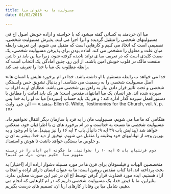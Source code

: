 ```yaml
---
title: مسيولیت ما به عنوان مبا 
date: 01/02/2018

---
```


مبا ان خردمند به کسانی گفته میشود که با خواسته و اراده خویش اصول اخ قی مسيولیتهای شخصی را متقبل گردیده و انرا اجرا می  ایند. پذیرش مسيولیت شخصی، تصمیمی است که اتخاذ می کنیم و کارهایی است که متقبل می شویم. این تعریف رابطه میان علت و معلول را مشخص می کند. اماده بودن برای پذیرفن مسيولیت شخصی، یک صفت کلیدی است که در تعریف مبا   ی تواند نادیده گرفته شود، زیرا مبا ین باید در داشن منفعت مالک در قلوب خویش امین باشند. از این رو، چنین امادگی یک انتخاب است که رابطه مطلوب یک مبا  با خدا را تعریف می کند.

«خدا می خواهد ب  رابطه مستقیم با او داشته باشد. خدا در  ام برخورد هایش با انسان ها، اصل مسيولیت شخصی را به رسمیت می شناسد. او بدنبال تشویق حس وابستگی شخصی و تحت تاثیر قرار دادن نیاز به راهن یی شخصی می باشد. عطایای او به افراد ب  سپرده شده اند. هر انسان یک مبا  امانتهای مقدس است؛ هر یک باید امانت را مطابق با دستورالعمل سپرده گذار اداره کند ؛ و هر یک باید حساب [سپرده] مبا ت او را به خدا پس بدهند.» — الن جی. وایت، Ellen G. White, Testimonies for the Church, vol. ۷, p. ١۷۶ 

هنگامی که ما مبا  می شویم، مسيولیت مان را به فرد یا سازمان دیگر انتقال نخواهیم داد. مسيولیت شخصی ما نسبت به خداست و در  ام برخورد های ن با اطرافیان خود، منعکس خواهد شد (پیدایش باب ۳۹ ایه ۹؛ دانیال باب ۳ ایه ۱۶ را نیز ببینید). ما با  ام وجود و به بهرین وجه از توانايیهای خود وظیفه را متقبل می شویم. توفیق از دید خدا، بیشر به ای ن و خلوص ما بستگی خواهد داشت تا هوش و استعداد.

`دوم قرنتیان باب ۵ ایه ١۰ را بخوانید. ما چگونه این ایات را در زمینه مفهوم مبا  حکیم بودن، درک می کنیم؟`

متخصصین الهیات و فیلسوفان برای قرن ها در مورد مسيله دشوار اراده ازاد [اختیار] به بحث پرداخته اند. اما کتاب مقدس روشن است: ما به عنوان انسان دارای اراده و انتخاب ازاد هستیم. ایده مورد قضاوت قرار گرفن توسط اع  ان در غیر این صورت معنایی ندارد. بنابراین، ما با فیض خدا، یک مسيولیت شخصی داریم که در  ام کارهایی که انجام می دهیم، شامل مبا ین وفادار کارهای اربا ان، تصمیم های درست بگیریم.